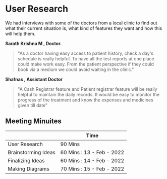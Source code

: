 # User Research

We had interviews with some of the doctors from a local clinic to find out what their current situation is, what kind of features they want and how this will help them.

**Sarath Krishna M , Doctor.**

> "As a doctor having easy access to patient history, check a day's schedule is really helpful. To have all the test reports at one place could make work easy. From the patient perspective if they could book via a medium we could avoid waiting in the clinic."

**Shafnas , Assistant Doctor**

> "A Cash Registrar feature and Patient registrar feature will be really helpful to maintain the daily records. It would be easy to monitor the progress of the treatment and know the expenses and medicines given till date"

## Meeting Minuites 

|                |Time                        
|----------------|-------------------------------
|User Research | 90 Mins      
|Brainstorming Ideas        |60 Mins : 13 - Feb - 2022      
|Finalizing Ideas         | 60 Mins : 14 - Feb - 2022
|Making Diagrams       | 70 Mins : 15 - Feb - 2022
